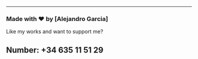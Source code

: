 
---

### Made with ❤️ by [Alejandro Garcia]

Like my works and want to support me?

Number: +34 635 11 51 29
---


  